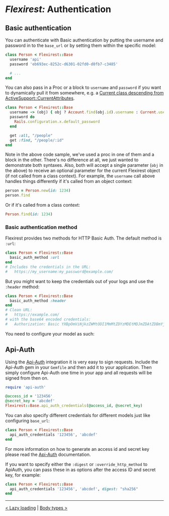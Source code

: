 # *Flexirest:* Authentication

## Basic authentication

You can authenticate with Basic authentication by putting the username and password in to the `base_url` or by setting them within the specific model:

```ruby
class Person < Flexirest::Base
  username 'api'
  password 'eb693ec-8252c-d6301-02fd0-d0fb7-c3485'

  # ...
end
```

You can also pass in a Proc or a block to `username` and `password` if you want to dynamically pull it from somewhere, e.g. a [Current class descending from ActiveSupport::CurrentAttributes](http://edgeapi.rubyonrails.org/classes/ActiveSupport/CurrentAttributes.html).

```ruby
class Person < Flexirest::Base
  username -> (obj) { obj ? Account.find(obj.id).username : Current.username }
  password do
    Rails.configuration.x.default_password
  end

  get :all, "/people"
  get :find, "/people/:id"
end
```

Note in the above code sample, we've used a proc in one of them and a block in the other. There's no difference at all, we just wanted to demonstrate both syntaxes. Also, both will accept a single parameter (`obj` in the above) to receive an optional parameter for the current Flexirest object (if not called from a class context). For example, the `username` call above handles things differently if it's called from an object context:

```ruby
person = Person.new(id: 1234)
person.find
```

Or if it's called from a class context:

```ruby
Person.find(id: 1234)
```

### Basic authentication method

Flexirest provides two methods for HTTP Basic Auth. The default method is `:url`:

```ruby
class Person < Flexirest::Base
  basic_auth_method :url
end
# Includes the credentials in the URL:
#   https://my_username:my_password@example.com/
```

But you might want to keep the credentials out of your logs and use the `:header` method:

```ruby
class Person < Flexirest::Base
  basic_auth_method :header
end
# Clean URL:
#   https://example.com/
# with the base64 encoded credentials:
#   Authorization: Basic YXBpOmViNjkzZWMtODI1MmMtZDYzMDEtMDJmZDAtZDBmYjctYzM0ODU=
```

You need to configure your model as such:

## Api-Auth

Using the [Api-Auth](https://github.com/mgomes/api_auth) integration it is very easy to sign requests. Include the Api-Auth gem in your `Gemfile` and  then add it to your application. Then simply configure Api-Auth one time in your app and all requests will be signed from then on.

```ruby
require 'api-auth'

@access_id = '123456'
@secret_key = 'abcdef'
Flexirest::Base.api_auth_credentials(@access_id, @secret_key)
```

You can also specify different credentials for different models just like configuring `base_url`:

```ruby
class Person < Flexirest::Base
  api_auth_credentials '123456', 'abcdef'
end
```

For more information on how to generate an access id and secret key please read the [Api-Auth](https://github.com/mgomes/api_auth) documentation.

If you want to specify either the `:digest` or `:override_http_method` to ApiAuth, you can pass these in as options after the access ID and secret key, for example:

```ruby
class Person < Flexirest::Base
  api_auth_credentials '123456', 'abcdef', digest: "sha256"
end
```


-----

[< Lazy loading](lazy-loading.md) | [Body types >](body-types.md)
